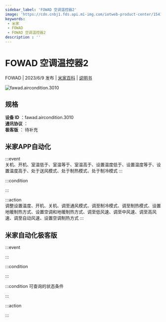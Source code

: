 ```yaml
---
sidebar_label: 'FOWAD 空调温控器2'
image: 'https://cdn.cnbj1.fds.api.mi-img.com/iotweb-product-center/15415534a5bed5745c759ea3f81508e8_1681697872134.png?GalaxyAccessKeyId=AKVGLQWBOVIRQ3XLEW&Expires=9223372036854775807&Signature=kwTjhSpC6lJpMDz42m9PEMG1JwQ='
keywords: 
 - 米家
 - FOWAD
 - FOWAD 空调温控器2
description : ''
---
```

# FOWAD 空调温控器2

FOWAD | 2023/6/9 发布 | [米家百科](https://home.mi.com/webapp/content/baike/product/index.html?model=fawad.aircondition.3010) | [说明书](https://home.mi.com/views/introduction.html?model=fawad.aircondition.3010&region=cn)

![fawad.aircondition.3010](https://cdn.cnbj1.fds.api.mi-img.com/iotweb-product-center/15415534a5bed5745c759ea3f81508e8_1681697872134.png?GalaxyAccessKeyId=AKVGLQWBOVIRQ3XLEW&Expires=9223372036854775807&Signature=kwTjhSpC6lJpMDz42m9PEMG1JwQ=)

## 规格  
> 
**设备 ID** ：fawad.aircondition.3010  
**通讯协议** ：  
**极客版**  ： 待补充 


## 米家APP自动化  

:::event  
关机、开机、室温低于、室温等于、室温高于、设置温度低于、设置温度等于、设置温度高于、处于送风模式、处于制热模式、处于制冷模式
:::

:::condition  

:::

:::action   
调整设置温度、开机、关机、调至通风模式、调至制冷模式、调至制热模式、设置地暖制热方式、设置空调和地暖制热方式、调至低风速、调至中风速、调至高风速、调至自动风速、设置空调制热方式
:::

## 米家自动化极客版  

:::event  

:::

:::condition  

:::

:::condition 可查询的状态条件  

:::

:::action  

:::

        
